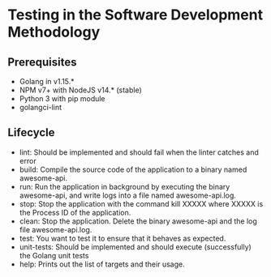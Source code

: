 # Testing in the Software Development Methodology

## Prerequisites
* Golang in v1.15.*
* NPM v7+ with NodeJS v14.* (stable)
* Python 3 with pip module
* golangci-lint 

## Lifecycle
* lint: Should be implemented and should fail when the linter catches and error
* build: Compile the source code of the application to a binary named awesome-api.
* run: Run the application in background by executing the binary awesome-api, and write logs into a file named awesome-api.log.
* stop: Stop the application with the command kill XXXXX where XXXXX is the Process ID of the application.
* clean: Stop the application. Delete the binary awesome-api and the log file awesome-api.log.
* test: You want to test it to ensure that it behaves as expected.
* unit-tests: Should be implemented and should execute (successfully) the Golang unit tests
* help: Prints out the list of targets and their usage.